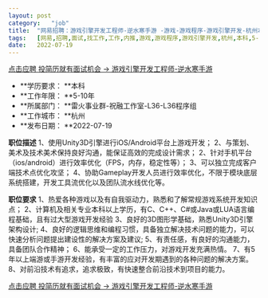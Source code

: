 ```yaml
---
layout:	post
category:	"job"
title:	"网易招聘：游戏引擎开发工程师-逆水寒手游 -游戏-游戏程序-游戏引擎开发-杭州本科5-10年"
tags:	[网易,招聘,面试,找工作,工作,内推,游戏,游戏程序,游戏引擎开发,杭州,本科,5-10年]
date:	2022-07-19
---
```


[点击应聘 投简历就有面试机会 -> 游戏引擎开发工程师-逆水寒手游 ](http://mobile.bole.netease.com/bole/boleDetail?id=19149&employeeId=346f03c3cda5f04c&key=all)



- **学历要求： **本科
- **工作年限： **5-10年
- **所属部门： **雷火事业群-祝融工作室-L36-L36程序组
- **工作城市： **杭州
- **发布日期： **2022-07-19



**职位描述**
1、使用Unity3D引擎进行iOS/Android平台上游戏开发；
2、与策划、美术及技术美术保持良好沟通，能保证高效的完成设计需求；
2、针对手机平台（ios/android）进行效率优化（FPS，内存，稳定性等）；
3、可以独立完成客户端技术点优化攻坚；
4、协助Gameplay开发人员进行效率优化，不限于模块底层系统搭建，开发工具流优化以及团队流水线优化等。



**职位要求**
1、热爱各种游戏以及有自我驱动力，熟悉和了解常规游戏系统开发知识点；
2、计算机及相关专业本科以上学历，有C、C++、C#或Java或LUA语言编程基础，且有过大型游戏开发经验
3、良好的3D图形学基础，熟悉Unity3D引擎架构设计;
4、良好的逻辑思维和编程习惯，具备独立解决技术问题的能力，可以快速分析问题提出建设性的解决方案及建议;
5、有责任感，有良好的沟通能力，具备团队合作精神；
6、能承受一定的工作压力，对游戏开发充满热情。
7、有5年以上端游或手游开发经验，有丰富的应对开发期遇到的各种问题的解决方案。
8、对前沿技术有追求，追求极致，有快速整合前沿技术到项目的能力。



[点击应聘 投简历就有面试机会 -> 游戏引擎开发工程师-逆水寒手游 ](http://mobile.bole.netease.com/bole/boleDetail?id=19149&employeeId=346f03c3cda5f04c&key=all)